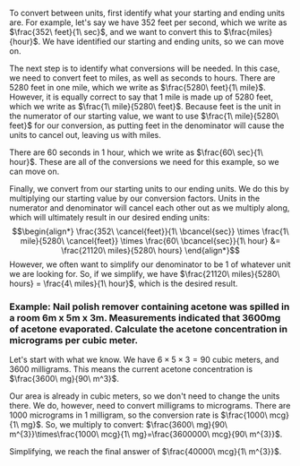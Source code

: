To convert between units, first identify what your starting and ending units are. For example, let's say we have 352 feet per second, which we write as $\frac{352\ feet}{1\ sec}$, and we want to convert this to $\frac{miles}{hour}$. We have identified our starting and ending units, so we can move on.

The next step is to identify what conversions will be needed. In this case, we need to convert feet to miles, as well as seconds to hours. There are 5280 feet in one mile, which we write as $\frac{5280\ feet}{1\ mile}$. However, it is equally correct to say that 1 mile is made up of 5280 feet, which we write as $\frac{1\ mile}{5280\ feet}$. Because feet is the unit in the numerator of our starting value, we want to use $\frac{1\ mile}{5280\ feet}$ for our conversion, as putting feet in the denominator will cause the units to cancel out, leaving us with miles.

There are 60 seconds in 1 hour, which we write as $\frac{60\ sec}{1\ hour}$. These are all of the conversions we need for this example, so we can move on.

Finally, we convert from our starting units to our ending units. We do this by multiplying our starting value by our conversion factors. Units in the numerator and denominator will cancel each other out as we multiply along, which will ultimately result in our desired ending units:
$$\begin{align*}
	\frac{352\ \cancel{feet}}{1\ \bcancel{sec}} \times \frac{1\ mile}{5280\ \cancel{feet}} \times \frac{60\ \bcancel{sec}}{1\ hour} &= \frac{21120\ miles}{5280\ hours}
\end{align*}$$
However, we often want to simplify our denominator to be $1$ of whatever unit we are looking for. So, if we simplify, we have $\frac{21120\ miles}{5280\ hours} = \frac{4\ miles}{1\ hour}$, which is the desired result.



### Example: Nail polish remover containing acetone was spilled in a room 6m x 5m x 3m. Measurements indicated that 3600mg of acetone evaporated. Calculate the acetone concentration in micrograms per cubic meter.

Let's start with what we know. We have $6\times5\times3=90$ cubic meters, and $3600$ milligrams. This means the current acetone concentration is $\frac{3600\ mg}{90\ m^3}$.

Our area is already in cubic meters, so we don't need to change the units there. We do, however, need to convert milligrams to micrograms. There are $1000$ micrograms in $1$ milligram, so the conversion rate is $\frac{1000\ mcg}{1\ mg}$. So, we multiply to convert: $\frac{3600\ mg}{90\ m^{3}}\times\frac{1000\ mcg}{1\ mg}=\frac{3600000\ mcg}{90\ m^{3}}$.

Simplifying, we reach the final answer of $\frac{40000\ mcg}{1\ m^{3}}$.